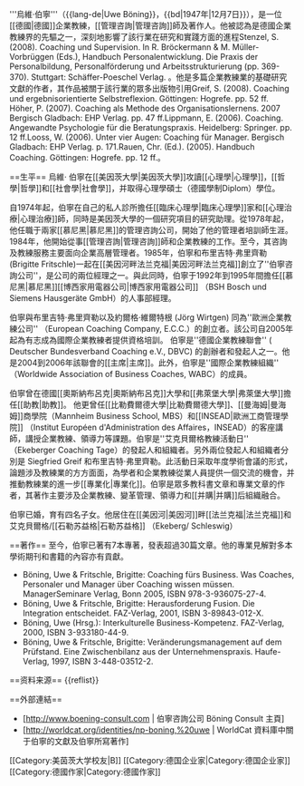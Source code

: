 '''烏維·伯寧'''（{{lang-de|Uwe Böning}}，{{bd|1947年|12月7日}}），是一位[[德國|德國]]企業教練，[[管理咨詢|管理咨詢]]師及著作人。他被認為是德國企業教練界的先驅之一，深刻地影響了該行業在研究和實踐方面的進程<ref>Stenzel, S. (2008). Coaching und Supervision. In R. Bröckermann & M. Müller-Vorbrüggen (Eds.), Handbuch Personalentwicklung. Die Praxis der Personalbildung, Personalförderung und Arbeitsstrukturierung (pp. 369-370). Stuttgart: Schäffer-Poeschel Verlag. </ref>。他是多篇企業教練業的基礎研究文獻的作者，其作品被關于該行業的眾多出版物引用<ref>Greif, S. (2008). Coaching und ergebnisorientierte Selbstreflexion. Göttingen: Hogrefe. pp. 52 ff. </ref><ref>Höher, P. (2007). Coaching als Methode des Organisationslernens. 2007 Bergisch Gladbach: EHP Verlag. pp. 47 ff.</ref><ref>Lippmann, E. (2006). Coaching. Angewandte Psychologie für die Beratungspraxis. Heidelberg: Springer. pp. 12 ff.</ref><ref>Looss, W. (2006). Unter vier Augen: Coaching für Manager. Bergisch Gladbach: EHP Verlag. p. 171.</ref><ref>Rauen, Chr. (Ed.). (2005). Handbuch Coaching. Göttingen: Hogrefe. pp. 12 ff.</ref>。

==生平==
烏維· 伯寧在[[美因茨大學|美因茨大學]]攻讀[[心理學|心理學]]，[[哲學|哲學]]和[[社會學|社會學]]，并取得心理學碩士（德國學制Diplom）學位。

自1974年起，伯寧在自己的私人診所擔任[[臨床心理學|臨床心理學]]家和[[心理治療|心理治療]]師，同時是美因茨大學的一個研究項目的研究助理。從1978年起，他任職于兩家[[慕尼黑|慕尼黑]]的管理咨詢公司，開始了他的管理者培訓師生涯。1984年，他開始從事[[管理咨詢|管理咨詢]]師和企業教練的工作。至今，其咨詢及教練服務主要面向企業高層管理者。1985年，伯寧和布里吉特·弗里齊勒  (Brigitte Fritschle)一起在[[美因河畔法兰克福|美因河畔法兰克福]]創立了''伯寧咨詢公司''，是公司的兩位經理之一。與此同時，伯寧于1992年到1995年間擔任[[慕尼黑|慕尼黑]][[博西家用電器公司|博西家用電器公司]] （BSH Bosch und Siemens Hausgeräte GmbH）的人事部經理。

伯寧與布里吉特·弗里齊勒以及約爾格·維爾特根 (Jörg Wirtgen) 同為''歐洲企業教練公司'' （European Coaching Company, E.C.C.）的創立者。該公司自2005年起為有志成為國際企業教練者提供資格培訓。 伯寧是''德國企業教練聯會''  ( Deutscher Bundesverband Coaching e.V., DBVC) 的創辦者和發起人之一。他是2004到2006年該聯會的[[主席|主席]]。此外，伯寧是''國際企業教練組織'' （Worldwide Association of Business Coaches, WABC）的成員。

伯寧曾在德國[[奧斯納布呂克|奧斯納布呂克]]大學和[[弗萊堡大學|弗萊堡大學]]擔任[[助教|助教]]。 他更曾任[[比勒費爾德大學|比勒費爾德大學]]、[[曼海姆|曼海姆]]商學院（Mannheim Business School, MBS）和[[INSEAD|歐洲工商管理學院]] （Institut Européen d'Administration des Affaires，INSEAD）的客座講師，講授企業教練、領導力等課題。伯寧是''艾克貝爾格教練活動日'' （Ekeberger Coaching Tage）的發起人和組織者。另外兩位發起人和組織者分別是 Siegfried Greif 和布里吉特·弗里齊勒。此活動日采取年度學術會議的形式，論題涉及教練業的方方面面，為學者和企業教練從業人員提供一個交流的機會，并推動教練業的進一步[[專業化|專業化]]。伯寧是眾多教科書文章和專業文章的作者，其著作主要涉及企業教練、變革管理、領導力和[[并購|并購]]后組織融合。

伯寧已婚，育有四名子女。他居住在[[美因河|美因河]]畔[[法兰克福|法兰克福]]和艾克貝爾格/[[石勒苏益格|石勒苏益格]] （Ekeberg/ Schleswig）

==著作==
至今，伯寧已著有7本專著，發表超過30篇文章。他的專業見解對多本學術期刊和書籍的內容亦有貢獻。
* Böning, Uwe & Fritschle, Brigitte: Coaching fürs Business. Was Coaches, Personaler und Manager über Coaching wissen müssen. ManagerSeminare Verlag, Bonn 2005, ISBN 978-3-936075-27-4. 
* Böning, Uwe & Fritschle, Brigitte: Herausforderung Fusion. Die Integration entscheidet. FAZ-Verlag, 2001, ISBN 3-89843-012-X. 
* Böning, Uwe (Hrsg.): Interkulturelle Business-Kompetenz. FAZ-Verlag, 2000, ISBN 3-933180-44-9. 
* Böning, Uwe & Fritschle, Brigitte: Veränderungsmanagement auf dem Prüfstand. Eine Zwischenbilanz aus der Unternehmenspraxis. Haufe-Verlag, 1997, ISBN 3-448-03512-2.

==资料来源==
{{reflist}}

==外部連結==
* [http://www.boening-consult.com | 伯寧咨詢公司  Böning Consult 主頁]
* [http://worldcat.org/identities/np-boning,%20uwe | WorldCat 資料庫中關于伯寧的文獻及伯寧所寫著作]

[[Category:美茵茨大学校友|B]]
[[Category:德国企业家|Category:德国企业家]]
[[Category:德國作家|Category:德國作家]]